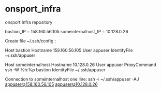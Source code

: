 # onsport_infra
onsport Infra repository

bastion_IP = 158.160.56.105
someinternalhost_IP = 10.128.0.26

Create file ~/.ssh/config :

Host bastion
	Hostname 158.160.56.105
	User appuser
	IdentityFile ~/.ssh/appuser

Host someinternalhost
	Hostname 10.128.0.26
	User appuser
	ProxyCommand ssh -W %h:%p bastion
	IdentityFile ~/.ssh/appuser

Connection to someinternalhost one line:
ssh -i ~/.ssh/appuser -AJ appuser@158.160.56.105 appuser@10.128.0.26


